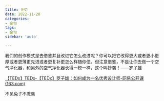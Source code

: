 ```yaml
---
title: 金句
date: 2022-11-28
categories:
- 金句
tags:
- 金句
sidebar: 'auto'

---
```


我们的创作模式是去借鉴并且改进它怎么改进呢？你可以把它改得更大或者更小更厚或者更薄更先进或者更复补更怎么样随你便。但注意借鉴，不是让你去做一个空气净化器，和另外的空气净化器长得一模一样，这个叫抄袭！——罗子雄

[【TEDx】TEDx-【TEDx】罗子雄：如何成为一名优秀设计师-网易公开课 (163.com)](https://open.163.com/newview/movie/free?pid=MATL76APV&mid=MATL8FCBM)

不见兔子不撒鹰
